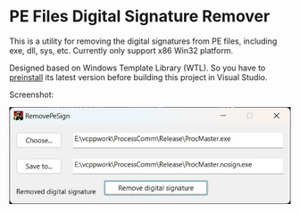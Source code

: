 # PE Files Digital Signature Remover

This is a utility for removing the digital signatures from PE files, including exe, dll, sys, etc. Currently only support x86 Win32 platform.

Designed based on Windows Template Library (WTL). So you have to [preinstall](https://sourceforge.net/projects/wtl/files/WTL%2010/WTL%2010.0.10320%20Release/) its latest version before building this project in Visual Studio.

Screenshot:

![Screenshot](scrshot.jpg)